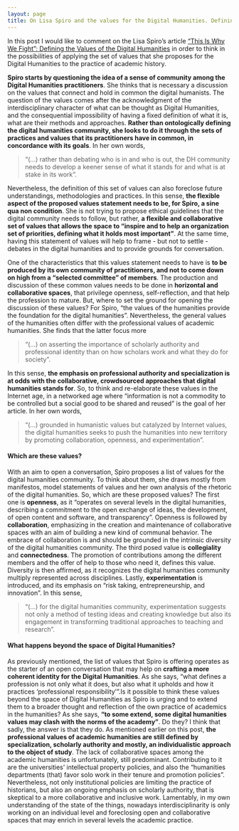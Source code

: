 ```yaml
---
layout: page
title: On Lisa Spiro and the values for the Digital Humanities. Defining the Values of the Digital Humanities
---
```


In this post I would like to comment on the Lisa Spiro’s article [“This Is Why We Fight”: Defining the Values of the Digital Humanities](http://dhdebates.gc.cuny.edu/debates/text/13) in order to think in the possibilities of applying the set of values that she proposes for the Digital Humanities to the practice of academic history.

**Spiro starts by questioning the idea of a sense of community among the Digital Humanities practitioners**. She thinks that is necessary a discussion on the values that connect and hold in common the digital humanists. The question of the values comes after the acknowledgment of the interdisciplinary character of what can be thought as Digital Humanities, and the consequential impossibility of having a fixed definition of what it is, what are their methods and approaches. **Rather than ontologically defining the digital humanities community, she looks to do it through the sets of practices and values that its practitioners have in common, in concordance with its goals**. In her own words,

>“(...) rather than debating who is in and who is out, the DH community needs to develop a keener sense of what it stands for and what is at stake in its work”.

Nevertheless, the definition of this set of values can also foreclose future understandings, methodologies and practices. In this sense, **the flexible aspect of the proposed values statement needs to be, for Spiro, a sine qua non condition**. She is not trying to propose ethical guidelines that the digital community needs to follow, but rather, **a flexible and collaborative set of values that allows the space to “inspire and to help an organization set of priorities, defining what it holds most important”**. At the same time, having this statement of values will help to frame - but not to settle - debates in the digital humanities  and to provide grounds for conversation.

One of the characteristics that this values statement needs to have is **to be produced by its own community of practitioners, and not to come down on high from a “selected committee” of members**. The production and discussion of these common values needs to be done in **horizontal and collaborative spaces**, that privilege openness, self-reflection, and that help the profession to mature. But, where to set the ground for opening the discussion of these values? For Spiro, “the values of the humanities provide the foundation for the digital humanities”. Nevertheless, the general values of the humanities often differ with the professional values of academic humanities. She finds that the latter focus more

>“(...) on asserting the importance of scholarly authority and professional identity than on how scholars work and what they do for society”.

In this sense, **the emphasis on professional authority and specialization is at odds with the collaborative, crowdsourced approaches that digital humanities stands for**. So, to think and re-elaborate these values in the Internet age, in a networked age where “information is not a commodity to be controlled but a social good to be shared and reused” is the goal of her article. In her own words,

>“(...) grounded in humanistic values but catalyzed by Internet values, the digital humanities seeks to push the humanities into new territory by promoting collaboration, openness, and experimentation”.

#### Which are these values?

With an aim to open a conversation, Spiro proposes a list of values for the digital humanities community. To think about them, she draws mostly from manifestos, model statements of values and her own analysis of the rhetoric of the digital humanities. So, which are these proposed values? The first one is **openness**, as it “operates on several levels in the digital humanities, describing a commitment to the open exchange of ideas, the development, of open content and software, and transparency”. Openness is followed by **collaboration**, emphasizing in the creation and maintenance of collaborative spaces with an aim of building a new kind of communal behavior. The embrace of collaboration is and should be grounded in the intrinsic diversity of the digital humanities community. The third posed value is **collegiality** and **connectedness**. The promotion of contributions among the different members and the offer of help to those who need it, defines this value. Diversity is then affirmed, as it recognizes the digital humanities community multiply represented across disciplines. Lastly, **experimentation** is introduced, and its emphasis on “risk taking, entrepreneurship, and innovation”. In this sense,

>“(...) for the digital humanities community, experimentation suggests not only a method of testing ideas and creating knowledge but also its engagement in transforming traditional approaches to teaching and research”.

#### What happens beyond the space of Digital Humanities?

As previously mentioned, the list of values that Spiro is offering operates as the starter of an open conversation that may help on **crafting a more coherent identity for the Digital Humanities**. As she says, “what defines a profession is not only what it does, but also what it upholds and how it practices ‘professional responsibility’”.Is it possible to think these values beyond the space of Digital Humanities as Spiro is urging and to extend them to a broader thought and reflection of the own practice of academics in the humanities? As she says, **“to some extend, some digital humanities values may clash with the norms of the academy”**. Do they? I think that sadly, the answer is that they do. As mentioned earlier on this post, **the professional values of academic humanities are still defined by specialization, scholarly authority and mostly, an individualistic approach to the object of study**. The lack of collaborative spaces among the academic humanities is unfortunately, still predominant. Contributing to it are the universities’ intellectual property policies, and also the “humanities departments (that) favor solo work in their tenure and promotion policies”. Nevertheless, not only institutional policies are limiting the practice of historians, but also an ongoing emphasis on scholarly authority, that is skeptical to a more collaborative and inclusive work. Lamentably, in my own understanding of the state of the things, nowadays interdisciplinarity is only working on an individual level and foreclosing open and collaborative spaces that may enrich in several levels the academic practice.
